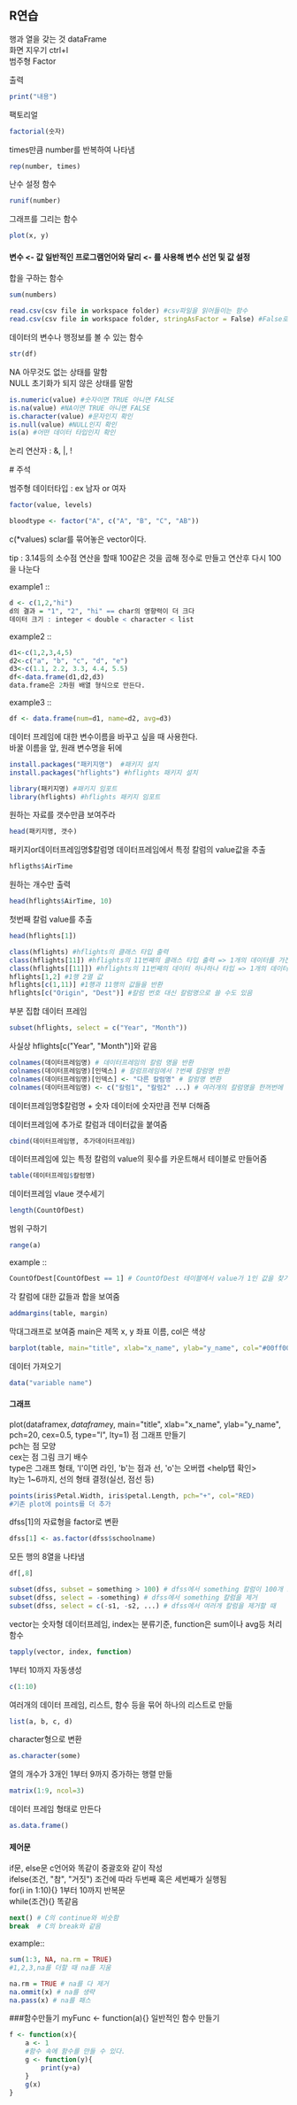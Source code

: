 ## R연습  

행과 열을 갖는 것 dataFrame  
화면 지우기 ctrl+l  
범주형 Factor

출력  
```R
print("내용")
```

팩토리얼  
```R
factorial(숫자)
```

times만큼 number를 반복하여 나타냄  
```R
rep(number, times)
```

난수 설정 함수  
```R
runif(number)
```

그래프를 그리는 함수  
```R
plot(x, y)
```

#### 변수 <- 값 일반적인 프로그램언어와 달리 <- 를 사용해 변수 선언 및 값 설정

합을 구하는 함수  
```R
sum(numbers) 
```

```R
read.csv(csv file in workspace folder) #csv파일을 읽어들이는 함수  
read.csv(csv file in workspace folder, stringAsFactor = False) #False로 두면 string을 factor가 아닌 chr형식으로 받는다.
```

데이터의 변수나 행정보를 볼 수 있는 함수  
```R
str(df)   
```

NA 아무것도 없는 상태를 말함  
NULL 초기화가 되지 않은 상태를 말함

```R
is.numeric(value) #숫자이면 TRUE 아니면 FALSE
is.na(value) #NA이면 TRUE 아니면 FALSE
is.character(value) #문자인지 확인
is.null(value) #NULL인지 확인
is(a) #어떤 데이터 타입인지 확인
```

논리 연산자 : &, |, !

\# 주석

범주형 데이터타입 : ex 남자 or 여자  
```R
factor(value, levels) 
```  
```R
bloodtype <- factor("A", c("A", "B", "C", "AB"))
```

c(\*values) sclar를 묶어놓은 vector이다.

tip : 3.14등의 소수점 연산을 할때 100같은 것을 곱해 정수로 만들고 연산후 다시 100을 나눈다

example1 ::  
```R
d <- c(1,2,"hi")  
d의 결과 = "1", "2", "hi" == char의 영향력이 더 크다  
데이터 크기 : integer < double < character < list
```

example2 ::  
```R
d1<-c(1,2,3,4,5)  
d2<-c("a", "b", "c", "d", "e")  
d3<-c(1.1, 2.2, 3.3, 4.4, 5.5)  
df<-data.frame(d1,d2,d3)  
data.frame은 2차원 배열 형식으로 만든다.
```

example3 ::  
```R
df <- data.frame(num=d1, name=d2, avg=d3)  
```
데이터 프레임에 대한 변수이름을 바꾸고 싶을 때 사용한다.  
바꿀 이름을 앞, 원래 변수명을 뒤에

```R
install.packages("패키지명")  #패키지 설치  
install.packages("hflights") #hflights 패키지 설치
```

```R
library(패키지명) #패키지 임포트  
library(hflights) #hflights 패키지 임포트
```

원하는 자료를 갯수만큼 보여주라  
```R
head(패키지명, 갯수) 
```

패키지or데이터프레임명$칼럼명 데이터프레임에서 특정 칼럼의 value값을 추출  
```R
hfligths$AirTime  
```

원하는 개수만 출력  
```R
head(hflights$AirTime, 10)
```

첫번째 칼럼 value를 추출  
```R
head(hflights[1]) 
```

```R
class(hflights) #hflights의 클래스 타입 출력  
class(hflights[11]) #hflights의 11번째의 클래스 타입 출력 => 1개의 데이터를 가진 dataFrame  
class(hflights[[11]]) #hflights의 11번째의 데이터 하나하나 타입 => 1개의 데이터 integer
hflights[1,2] #1행 2열 값  
hflights[c(1,11)] #1행과 11행의 값들을 반환  
hflights[c("Origin", "Dest")] #칼럼 번호 대신 칼럼명으로 쓸 수도 있음
```

부분 집합 데이터 프레임  
```R
subset(hflights, select = c("Year", "Month")) 
```  
사실상 hflights[c("Year", "Month")]와 같음

```R
colnames(데이터프레임명) # 데이터프레임의 칼럼 명을 반환  
colnames(데이터프레임명)[인덱스] # 칼럼프레임에서 ?번째 칼럼명 반환  
colnames(데이터프레임명)[인덱스] <- "다른 칼럼명" # 칼럼명 변환  
colnames(데이터프레임명) <- c("칼럼1", "칼럼2" ...) # 여러개의 칼럼명을 한꺼번에 변환
```

데이터프레임명$칼럼명 + 숫자  데이터에 숫자만큼 전부 더해줌

데이터프레임에 추가로 칼럼과 데이터값을 붙여줌  
```R
cbind(데이터프레임명, 추가데이터프레임) 
```

데이터프레임에 있는 특정 칼럼의 value의 횟수를 카운트해서 테이블로 만들어줌  
```R
table(데이터프레임$칼럼명) 
```

데이터프레임 vlaue 갯수세기  
```R
length(CountOfDest) 
```

범위 구하기  
```R
range(a) 
```

example ::  
```R
CountOfDest[CountOfDest == 1] # CountOfDest 테이블에서 value가 1인 값을 찾기
```

각 칼럼에 대한 값들과 합을 보여줌  
```R
addmargins(table, margin) 
```

막대그래프로 보여줌 main은 제목 x, y 좌표 이름, col은 색상  
```R
barplot(table, main="title", xlab="x_name", ylab="y_name", col="#00ff00") 
```

데이터 가져오기
```R
data("variable name") 
```

#### 그래프

plot(dataframe$x, dataframe$y, main="title", xlab="x_name", ylab="y_name", pch=20, cex=0.5, type="l", lty=1) 점 그래프 만들기  
pch는 점 모양  
cex는 점 그림 크기 배수  
type은 그래프 형태, 'l'이면 라인, 'b'는 점과 선, 'o'는 오버랩 <help탭 확인>  
lty는 1~6까지, 선의 형태 결정(실선, 점선 등)  
```R
points(iris$Petal.Width, iris$petal.Length, pch="+", col="RED)
#기존 plot에 points를 더 추가
```

dfss[1]의 자료형을 factor로 변환  
```R
dfss[1] <- as.factor(dfss$schoolname) 
```

모든 행의 8열을 나타냄  
```R
df[,8] 
```

```R
subset(dfss, subset = something > 100) # dfss에서 something 칼럼이 100개 초과인 데이터 프레임을 나타냄  
subset(dfss, select = -something) # dfss에서 something 칼럼을 제거  
subset(dfss, select = c(-s1, -s2, ...) # dfss에서 여러개 칼럼을 제거할 때
```

vector는 숫자형 데이터프레임, index는 분류기준, function은 sum이나 avg등 처리함수  
```R
tapply(vector, index, function) 
```

1부터 10까지 자동생성  
```R
c(1:10)
```

여러개의 데이터 프레임, 리스트, 함수 등을 묶어 하나의 리스트로 만듦  
```R
list(a, b, c, d) 
```

character형으로 변환  
```R
as.character(some) 
```

열의 개수가 3개인 1부터 9까지 증가하는 행렬 만듦  
```R
matrix(1:9, ncol=3) 
```

데이터 프레임 형태로 만든다  
```R
as.data.frame() 
```

#### 제어문  
if문, else문 c언어와 똑같이 중괄호와 같이 작성  
ifelse(조건, "참", "거짓") 조건에 따라 두번째 혹은 세번째가 실행됨  
for(i in 1:10){} 1부터 10까지 반복문  
while(조건){} 똑같음


```R
next() # C의 continue와 비슷함  
break  # C의 break와 같음
```

example::
```R
sum(1:3, NA, na.rm = TRUE) 
#1,2,3,na를 더할 때 na를 지움
```

```R
na.rm = TRUE # na를 다 제거  
na.ommit(x) # na를 생략  
na.pass(x) # na를 패스
```

###함수만들기
myFunc <- function(a){} 일반적인 함수 만들기  
```R
f <- function(x){
    a <- 1
    #함수 속에 함수를 만들 수 있다.
    g <- function(y){
        print(y+a)
    }
    g(x)
}
```


